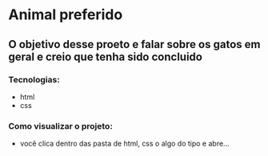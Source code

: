 # Animal preferido

## O objetivo desse proeto e falar sobre os gatos em geral e creio que tenha sido concluido

### Tecnologias:

- html
- css

### Como visualizar o projeto:
- você clica dentro das pasta de html, css o algo do tipo e abre...

